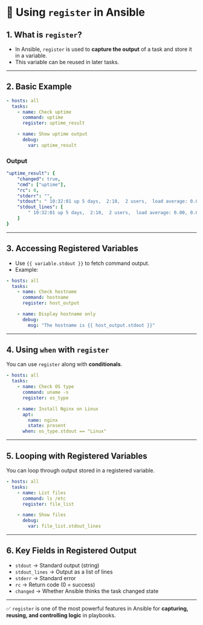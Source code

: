
# 🔹 Using `register` in Ansible

## 1. What is `register`?
- In Ansible, `register` is used to **capture the output** of a task and store it in a variable.
- This variable can be reused in later tasks.

---

## 2. Basic Example

```yaml
- hosts: all
  tasks:
    - name: Check uptime
      command: uptime
      register: uptime_result

    - name: Show uptime output
      debug:
        var: uptime_result
```

### Output
```yaml
"uptime_result": {
    "changed": true,
    "cmd": ["uptime"],
    "rc": 0,
    "stderr": "",
    "stdout": " 10:32:01 up 5 days,  2:10,  2 users,  load average: 0.00, 0.01, 0.05",
    "stdout_lines": [
        " 10:32:01 up 5 days,  2:10,  2 users,  load average: 0.00, 0.01, 0.05"
    ]
}
```

---

## 3. Accessing Registered Variables

- Use `{{ variable.stdout }}` to fetch command output.
- Example:

```yaml
- hosts: all
  tasks:
    - name: Check hostname
      command: hostname
      register: host_output

    - name: Display hostname only
      debug:
        msg: "The hostname is {{ host_output.stdout }}"
```

---

## 4. Using `when` with `register`

You can use `register` along with **conditionals**.

```yaml
- hosts: all
  tasks:
    - name: Check OS type
      command: uname -s
      register: os_type

    - name: Install Nginx on Linux
      apt:
        name: nginx
        state: present
      when: os_type.stdout == "Linux"
```

---

## 5. Looping with Registered Variables

You can loop through output stored in a registered variable.

```yaml
- hosts: all
  tasks:
    - name: List files
      command: ls /etc
      register: file_list

    - name: Show files
      debug:
        var: file_list.stdout_lines
```

---

## 6. Key Fields in Registered Output
- `stdout` → Standard output (string)  
- `stdout_lines` → Output as a list of lines  
- `stderr` → Standard error  
- `rc` → Return code (0 = success)  
- `changed` → Whether Ansible thinks the task changed state  

---

✅ `register` is one of the most powerful features in Ansible for **capturing, reusing, and controlling logic** in playbooks.
